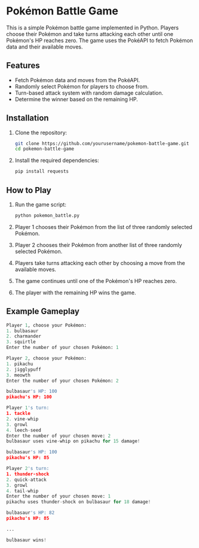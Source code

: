 # Pokémon Battle Game

This is a simple Pokémon battle game implemented in Python. Players choose their Pokémon and take turns attacking each other until one Pokémon's HP reaches zero. The game uses the PokéAPI to fetch Pokémon data and their available moves.

## Features

- Fetch Pokémon data and moves from the PokéAPI.
- Randomly select Pokémon for players to choose from.
- Turn-based attack system with random damage calculation.
- Determine the winner based on the remaining HP.

## Installation

1. Clone the repository:

    ```bash
    git clone https://github.com/yourusername/pokemon-battle-game.git
    cd pokemon-battle-game
    ```

2. Install the required dependencies:

    ```bash
    pip install requests
    ```

## How to Play

1. Run the game script:

    ```bash
    python pokemon_battle.py
    ```

2. Player 1 chooses their Pokémon from the list of three randomly selected Pokémon.
3. Player 2 chooses their Pokémon from another list of three randomly selected Pokémon.
4. Players take turns attacking each other by choosing a move from the available moves.
5. The game continues until one of the Pokémon's HP reaches zero.
6. The player with the remaining HP wins the game.

## Example Gameplay

```python
Player 1, choose your Pokémon:
1. bulbasaur
2. charmander
3. squirtle
Enter the number of your chosen Pokémon: 1

Player 2, choose your Pokémon:
1. pikachu
2. jigglypuff
3. meowth
Enter the number of your chosen Pokémon: 2

bulbasaur's HP: 100
pikachu's HP: 100

Player 1's turn:
1. tackle
2. vine-whip
3. growl
4. leech-seed
Enter the number of your chosen move: 2
bulbasaur uses vine-whip on pikachu for 15 damage!

bulbasaur's HP: 100
pikachu's HP: 85

Player 2's turn:
1. thunder-shock
2. quick-attack
3. growl
4. tail-whip
Enter the number of your chosen move: 1
pikachu uses thunder-shock on bulbasaur for 18 damage!

bulbasaur's HP: 82
pikachu's HP: 85

...

bulbasaur wins!
```
